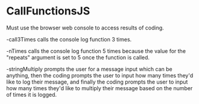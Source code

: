 # CallFunctionsJS
Must use the browser web console to access results of coding.

-call3Times calls the console log function 3 times.

-nTimes calls the console log function 5 times because the value for the "repeats" argument is set to 5 once the function is called.

-stringMultiply prompts the user for a message input which can be anything, then the coding prompts the user to input 
how many times they'd like to log their message, and finally the coding prompts the user to input how many times they'd like to
multiply their message based on the number of times it is logged.
